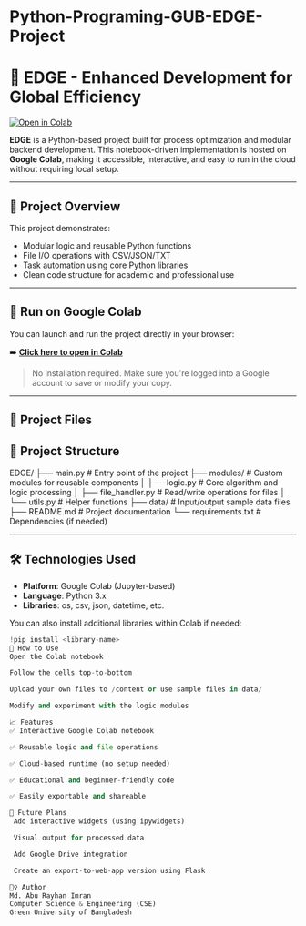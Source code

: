 # Python-Programing-GUB-EDGE-Project
# 🧠 EDGE - Enhanced Development for Global Efficiency

[![Open in Colab](https://colab.research.google.com/assets/colab-badge.svg)](https://colab.research.google.com/github/your-username/EDGE/blob/main/EDGE.ipynb)

**EDGE** is a Python-based project built for process optimization and modular backend development. This notebook-driven implementation is hosted on **Google Colab**, making it accessible, interactive, and easy to run in the cloud without requiring local setup.

---

## 📌 Project Overview

This project demonstrates:
- Modular logic and reusable Python functions
- File I/O operations with CSV/JSON/TXT
- Task automation using core Python libraries
- Clean code structure for academic and professional use

---

## 🚀 Run on Google Colab

You can launch and run the project directly in your browser:

➡️ **[Click here to open in Colab](https://colab.research.google.com/github/your-username/EDGE/blob/main/EDGE.ipynb)**

> No installation required. Make sure you're logged into a Google account to save or modify your copy.

---

## 📁 Project Files

## 📁 Project Structure
EDGE/
├── main.py # Entry point of the project
├── modules/ # Custom modules for reusable components
│ ├── logic.py # Core algorithm and logic processing
│ ├── file_handler.py # Read/write operations for files
│ └── utils.py # Helper functions
├── data/ # Input/output sample data files
├── README.md # Project documentation
└── requirements.txt # Dependencies (if needed)

---

## 🛠 Technologies Used

- **Platform**: Google Colab (Jupyter-based)
- **Language**: Python 3.x
- **Libraries**: os, csv, json, datetime, etc.

You can also install additional libraries within Colab if needed:
```python
!pip install <library-name>
🔧 How to Use
Open the Colab notebook

Follow the cells top-to-bottom

Upload your own files to /content or use sample files in data/

Modify and experiment with the logic modules

📈 Features
✅ Interactive Google Colab notebook

✅ Reusable logic and file operations

✅ Cloud-based runtime (no setup needed)

✅ Educational and beginner-friendly code

✅ Easily exportable and shareable

🌱 Future Plans
 Add interactive widgets (using ipywidgets)

 Visual output for processed data

 Add Google Drive integration

 Create an export-to-web-app version using Flask

🙋‍♀️ Author
Md. Abu Rayhan Imran
Computer Science & Engineering (CSE)
Green University of Bangladesh

